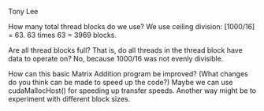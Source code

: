 Tony Lee

How many total thread blocks do we use?
We use ceiling division: [1000/16] = 63. 63 times 63 = 3969 blocks.

Are all thread blocks full? That is, do all threads in the thread block have data to operate on?
No, because 1000/16 was not evenly divisible.

How can this basic Matrix Addition program be improved? (What changes do you think can be made to speed up the code?)
Maybe we can use cudaMallocHost() for speeding up transfer speeds. Another way might be to experiment with different block sizes.
